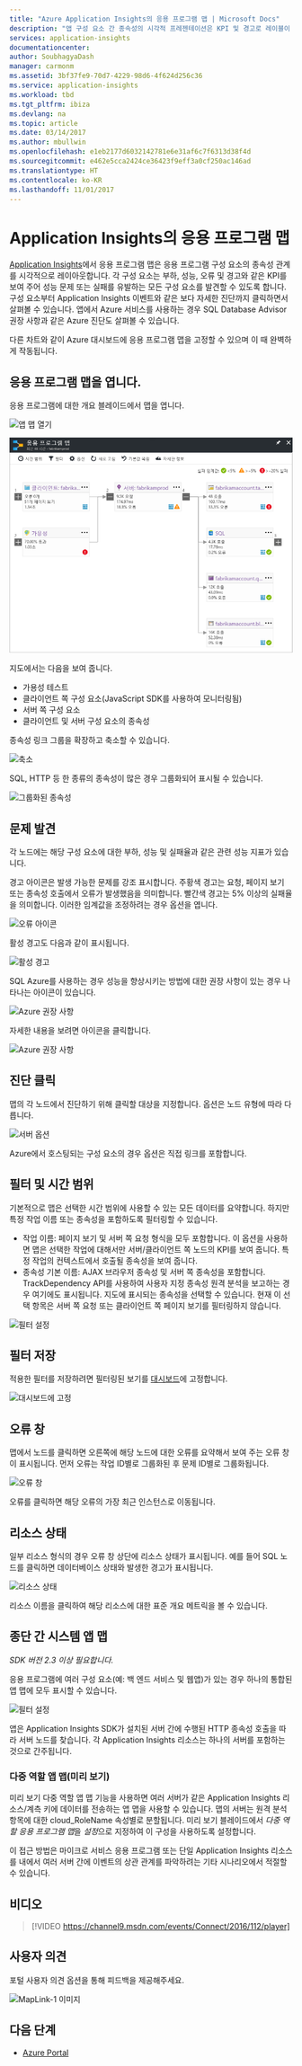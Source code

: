 ```yaml
---
title: "Azure Application Insights의 응용 프로그램 맵 | Microsoft Docs"
description: "앱 구성 요소 간 종속성의 시각적 프레젠테이션은 KPI 및 경고로 레이블이 지정되었습니다."
services: application-insights
documentationcenter: 
author: SoubhagyaDash
manager: carmonm
ms.assetid: 3bf37fe9-70d7-4229-98d6-4f624d256c36
ms.service: application-insights
ms.workload: tbd
ms.tgt_pltfrm: ibiza
ms.devlang: na
ms.topic: article
ms.date: 03/14/2017
ms.author: mbullwin
ms.openlocfilehash: e1eb2177d6032142781e6e31af6c7f6313d38f4d
ms.sourcegitcommit: e462e5cca2424ce36423f9eff3a0cf250ac146ad
ms.translationtype: HT
ms.contentlocale: ko-KR
ms.lasthandoff: 11/01/2017
---
```

# <a name="application-map-in-application-insights"></a>Application Insights의 응용 프로그램 맵
[ Application Insights](app-insights-overview.md)에서 응용 프로그램 맵은 응용 프로그램 구성 요소의 종속성 관계를 시각적으로 레이아웃합니다. 각 구성 요소는 부하, 성능, 오류 및 경고와 같은 KPI를 보여 주어 성능 문제 또는 실패를 유발하는 모든 구성 요소를 발견할 수 있도록 합니다. 구성 요소부터 Application Insights 이벤트와 같은 보다 자세한 진단까지 클릭하면서 살펴볼 수 있습니다. 앱에서 Azure 서비스를 사용하는 경우 SQL Database Advisor 권장 사항과 같은 Azure 진단도 살펴볼 수 있습니다.

다른 차트와 같이 Azure 대시보드에 응용 프로그램 맵을 고정할 수 있으며 이 때 완벽하게 작동됩니다. 

## <a name="open-the-application-map"></a>응용 프로그램 맵을 엽니다.
응용 프로그램에 대한 개요 블레이드에서 맵을 엽니다.

![앱 맵 열기](./media/app-insights-app-map/01.png)

![앱 맵](./media/app-insights-app-map/02.png)

지도에서는 다음을 보여 줍니다.

* 가용성 테스트
* 클라이언트 쪽 구성 요소(JavaScript SDK를 사용하여 모니터링됨)
* 서버 쪽 구성 요소
* 클라이언트 및 서버 구성 요소의 종속성

종속성 링크 그룹을 확장하고 축소할 수 있습니다.

![축소](./media/app-insights-app-map/03.png)

SQL, HTTP 등 한 종류의 종속성이 많은 경우 그룹화되어 표시될 수 있습니다. 

![그룹화된 종속성](./media/app-insights-app-map/03-2.png)

## <a name="spot-problems"></a>문제 발견
각 노드에는 해당 구성 요소에 대한 부하, 성능 및 실패율과 같은 관련 성능 지표가 있습니다. 

경고 아이콘은 발생 가능한 문제를 강조 표시합니다. 주황색 경고는 요청, 페이지 보기 또는 종속성 호출에서 오류가 발생했음을 의미합니다. 빨간색 경고는 5% 이상의 실패율을 의미합니다. 이러한 임계값을 조정하려는 경우 옵션을 엽니다.

![오류 아이콘](./media/app-insights-app-map/04.png)

활성 경고도 다음과 같이 표시됩니다. 

![활성 경고](./media/app-insights-app-map/05.png)

SQL Azure를 사용하는 경우 성능을 향상시키는 방법에 대한 권장 사항이 있는 경우 나타나는 아이콘이 있습니다. 

![Azure 권장 사항](./media/app-insights-app-map/06.png)

자세한 내용을 보려면 아이콘을 클릭합니다.

![Azure 권장 사항](./media/app-insights-app-map/07.png)

## <a name="diagnostic-click-through"></a>진단 클릭
맵의 각 노드에서 진단하기 위해 클릭할 대상을 지정합니다. 옵션은 노드 유형에 따라 다릅니다.

![서버 옵션](./media/app-insights-app-map/09.png)

Azure에서 호스팅되는 구성 요소의 경우 옵션은 직접 링크를 포함합니다.

## <a name="filters-and-time-range"></a>필터 및 시간 범위
기본적으로 맵은 선택한 시간 범위에 사용할 수 있는 모든 데이터를 요약합니다. 하지만 특정 작업 이름 또는 종속성을 포함하도록 필터링할 수 있습니다.

* 작업 이름: 페이지 보기 및 서버 쪽 요청 형식을 모두 포함합니다. 이 옵션을 사용하면 맵은 선택한 작업에 대해서만 서버/클라이언트 쪽 노드의 KPI를 보여 줍니다. 특정 작업의 컨텍스트에서 호출될 종속성을 보여 줍니다.
* 종속성 기본 이름: AJAX 브라우저 종속성 및 서버 쪽 종속성을 포함합니다. TrackDependency API를 사용하여 사용자 지정 종속성 원격 분석을 보고하는 경우 여기에도 표시됩니다. 지도에 표시되는 종속성을 선택할 수 있습니다. 현재 이 선택 항목은 서버 쪽 요청 또는 클라이언트 쪽 페이지 보기를 필터링하지 않습니다.

![필터 설정](./media/app-insights-app-map/11.png)

## <a name="save-filters"></a>필터 저장
적용한 필터를 저장하려면 필터링된 보기를 [대시보드](app-insights-dashboards.md)에 고정합니다.

![대시보드에 고정](./media/app-insights-app-map/12.png)

## <a name="error-pane"></a>오류 창
맵에서 노드를 클릭하면 오른쪽에 해당 노드에 대한 오류를 요약해서 보여 주는 오류 창이 표시됩니다. 먼저 오류는 작업 ID별로 그룹화된 후 문제 ID별로 그룹화됩니다.

![오류 창](./media/app-insights-app-map/error-pane.png)

오류를 클릭하면 해당 오류의 가장 최근 인스턴스로 이동됩니다.

## <a name="resource-health"></a>리소스 상태
일부 리소스 형식의 경우 오류 창 상단에 리소스 상태가 표시됩니다. 예를 들어 SQL 노드를 클릭하면 데이터베이스 상태와 발생한 경고가 표시됩니다.

![리소스 상태](./media/app-insights-app-map/resource-health.png)

리소스 이름을 클릭하여 해당 리소스에 대한 표준 개요 메트릭을 볼 수 있습니다.

## <a name="end-to-end-system-app-maps"></a>종단 간 시스템 앱 맵

*SDK 버전 2.3 이상 필요합니다.*

응용 프로그램에 여러 구성 요소(예: 백 엔드 서비스 및 웹앱)가 있는 경우 하나의 통합된 앱 맵에 모두 표시할 수 있습니다.

![필터 설정](./media/app-insights-app-map/multi-component-app-map.png)

앱은 Application Insights SDK가 설치된 서버 간에 수행된 HTTP 종속성 호출을 따라 서버 노드를 찾습니다. 각 Application Insights 리소스는 하나의 서버를 포함하는 것으로 간주됩니다.

### <a name="multi-role-app-map-preview"></a>다중 역할 앱 맵(미리 보기)

미리 보기 다중 역할 앱 맵 기능을 사용하면 여러 서버가 같은 Application Insights 리소스/계측 키에 데이터를 전송하는 앱 맵을 사용할 수 있습니다. 맵의 서버는 원격 분석 항목에 대한 cloud_RoleName 속성별로 분할됩니다. 미리 보기 블레이드에서 *다중 역할 응용 프로그램 맵*을 *설정*으로 지정하여 이 구성을 사용하도록 설정합니다.

이 접근 방법은 마이크로 서비스 응용 프로그램 또는 단일 Application Insights 리소스를 내에서 여러 서버 간에 이벤트의 상관 관계를 파악하려는 기타 시나리오에서 적절할 수 있습니다.

## <a name="video"></a>비디오

> [!VIDEO https://channel9.msdn.com/events/Connect/2016/112/player] 

## <a name="feedback"></a>사용자 의견
포털 사용자 의견 옵션을 통해 피드백을 제공해주세요.

![MapLink-1 이미지](./media/app-insights-app-map/13.png)


## <a name="next-steps"></a>다음 단계

* [Azure Portal](https://portal.azure.com)
